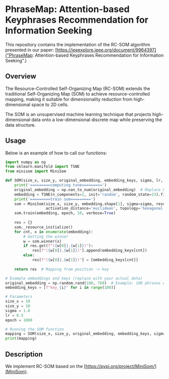# PhraseMap: Attention-based Keyphrases Recommendation for Information Seeking
This repository contains the implementation of the RC-SOM algorithm presented in our paper: [https://ieeexplore.ieee.org/document/9964397]("PhraseMap: Attention-based Keyphrases Recommendation for Information Seeking".)

## Overview
The Resource-Controlled Self-Organizing Map (RC-SOM) extends the traditional Self-Organizing Map (SOM) to achieve resource-controlled mapping, making it suitable for dimensionality reduction from high-dimensional space to 2D cells.

The SOM is an unsupervised machine learning technique that projects high-dimensional data onto a low-dimensional discrete map while preserving the data structure. 

## Usage 
Below is an example of how to call our functions:

```python
import numpy as np
from sklearn.manifold import TSNE
from minisom import MiniSom

def SOM(size_x, size_y, original_embedding, embedding_keys, sigma, lr, epoch):
    print('=========computing tsne=========')
    original_embedding = np.nan_to_num(original_embedding)  # Replace NaN with 0
    embedding = TSNE(n_components=2, init='random', random_state=23).fit_transform(original_embedding)
    print('=========train som=========')
    som = MiniSom(size_x, size_y, embedding.shape[1], sigma=sigma, resource_limit=1, learning_rate=lr,
                  activation_distance='euclidean', topology='hexagonal', neighborhood_function='gaussian', random_seed=10)
    som.train(embedding, epoch, 10, verbose=True)
    
    res = {}
    som._resource_initialize()
    for cnt, x in enumerate(embedding):
        # Getting the winner
        w = som.winner(x)
        if res.get(f"({w[0]},{w[1]})"):
            res[f"({w[0]},{w[1]})"].append(embedding_keys[cnt])
        else:
            res[f"({w[0]},{w[1]})"] = [embedding_keys[cnt]]
    
    return res  # Mapping from position -> key
```


```python
# Example embeddings and keys (replace with your actual data)
original_embedding = np.random.rand(100, 768)  # Example: 100 phrases with 768-dim embeddings
embedding_keys = [f"key_{i}" for i in range(100)]

# Parameters
size_x = 10
size_y = 10
sigma = 1.0
lr = 0.5
epoch = 1000

# Running the SOM function
mapping = SOM(size_x, size_y, original_embedding, embedding_keys, sigma, lr, epoch)
print(mapping)
```

## Description 
We implement RC-SOM based on the [https://pypi.org/project/MiniSom/](MiniSom). 

